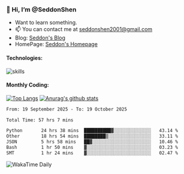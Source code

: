 ### 👋 Hi, I’m @SeddonShen
- Want to learn something.
- 📫 You can contact me at seddonshen2001@gmail.com
- Blog: [Seddon's Blog](https://seddonshen.github.io/)
- HomePage: [Seddon's Homepage](https://seddonshen.github.io/)

#### Technologies:

![skills](https://skillicons.dev/icons?i=scala,js,html,css,bootstrap,jquery,c,cpp,cloudflare,django,docker,flask,git,github,githubactions,linux,latex,mysql,nodejs,ps,php,pr,py,raspberrypi,redis,unreal,v,vscode,vue,bash)

#### Monthly Coding:
[![Top Langs](https://github-readme-stats.vercel.app/api/top-langs?username=seddonshen&show_icons=true&locale=en&layout=compact&hide=html&langs_count=8)](https://github.com/SeddonShen/)
[![Anurag's github stats](https://github-readme-stats.vercel.app/api?username=SeddonShen&count_private=true&show_icons=true)](https://github.com/anuraghazra/github-readme-stats)
<!--START_SECTION:waka-->

```txt
From: 19 September 2025 - To: 19 October 2025

Total Time: 57 hrs 7 mins

Python       24 hrs 38 mins  ██████████▓░░░░░░░░░░░░░░   43.14 %
Other        18 hrs 54 mins  ████████▒░░░░░░░░░░░░░░░░   33.11 %
JSON         5 hrs 58 mins   ██▓░░░░░░░░░░░░░░░░░░░░░░   10.46 %
Bash         1 hr 50 mins    ▓░░░░░░░░░░░░░░░░░░░░░░░░   03.23 %
SMT          1 hr 24 mins    ▓░░░░░░░░░░░░░░░░░░░░░░░░   02.47 %
```

<!--END_SECTION:waka-->

![WakaTime Daily](https://wakatime.com/share/@seddon2001/61a7e342-5f12-4fea-bf92-1fac161e97d6.svg)
<!---
SeddonShen/SeddonShen is a ✨ special ✨ repository because its `README.md` (this file) appears on your GitHub profile.
You can click the Preview link to take a look at your changes.
--->

